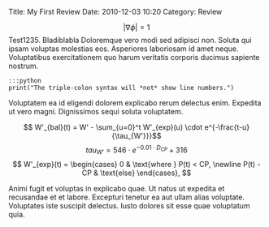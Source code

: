 Title: My First Review
Date: 2010-12-03 10:20
Category: Review

$$\left| \nabla \phi \right| = 1$$
Test1235.
Bladiblabla
Doloremque vero modi sed adipisci non. Soluta qui ipsam voluptas molestias eos. Asperiores laboriosam id amet neque. Voluptatibus exercitationem quo harum veritatis corporis ducimus sapiente nostrum.

    :::python
    print("The triple-colon syntax will *not* show line numbers.")

Voluptatem ea id eligendi dolorem explicabo rerum delectus enim. Expedita ut vero magni. Dignissimos sequi soluta voluptatem.

$$
    W'_{bal}(t) = W' - \sum_{u=0}^t W'_{exp}(u) \cdot e^{-\frac{t-u}{\tau_{W'}}}$$
$$
    tau_{W'} = 546 \cdot e^{-0.01 \cdot D_{CP}}+316
$$
$$
    W'_{exp}(t) = 
        \begin{cases}
            0 & \text{where } P(t) < CP,
            \newline P(t) - CP & \text{else}
    \end{cases},
$$

Animi fugit et voluptas in explicabo quae. Ut natus ut expedita et recusandae et et labore. Excepturi tenetur ea aut ullam alias voluptate. Voluptates iste suscipit delectus. Iusto dolores sit esse quae voluptatum quia.
